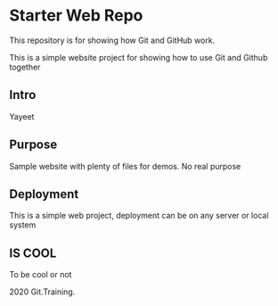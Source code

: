 # Starter Web Repo

This repository is for showing how Git and GitHub work.

This is a simple website project for showing how to use Git and Github together

## Intro

Yayeet

## Purpose

Sample website with plenty of files for demos. No real purpose

## Deployment

This is a simple web project, deployment can be on any server or local system

## IS COOL

To be cool or not

2020 Git.Training.